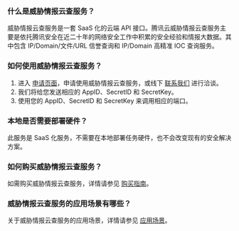 ### 什么是威胁情报云查服务？
威胁情报云查服务是一套 SaaS 化的云端 API 接口。腾讯云威胁情报云查服务主要是依托腾讯安全在近二十年的网络安全工作中积累的安全经验和情报大数据。其中包含 IP/Domain/文件/URL 信誉查询和 IP/Domain 高精准 IOC 查询服务。


### 如何使用威胁情报云查服务？
1. 进入 [申请页面](https://cloud.tencent.com/apply/p/vyos0xdn299)，申请使用威胁情报云查服务，或线下 [联系我们](https://cloud.tencent.com/act/event/connect-service) 进行洽谈。
2. 我们将给您发送相应的 AppID、SecretID 和 SecretKey。
3. 使用您的  AppID、SecretID 和 SecretKey 来调用相应的端口。


### 本地是否需要部署硬件？
此服务是 SaaS 化服务，不需要在本地部署任务硬件，也不会改变现有的安全解决方案。

### 如何购买威胁情报云查服务？
如需购买威胁情报云查服务，详情请参见 [购买指南](https://cloud.tencent.com/document/product/1013/31824)。

### 威胁情报云查服务的应用场景有哪些？
关于威胁情报云查服务的应用场景，详情请参见 [应用场景](https://cloud.tencent.com/document/product/1013/31160)。
